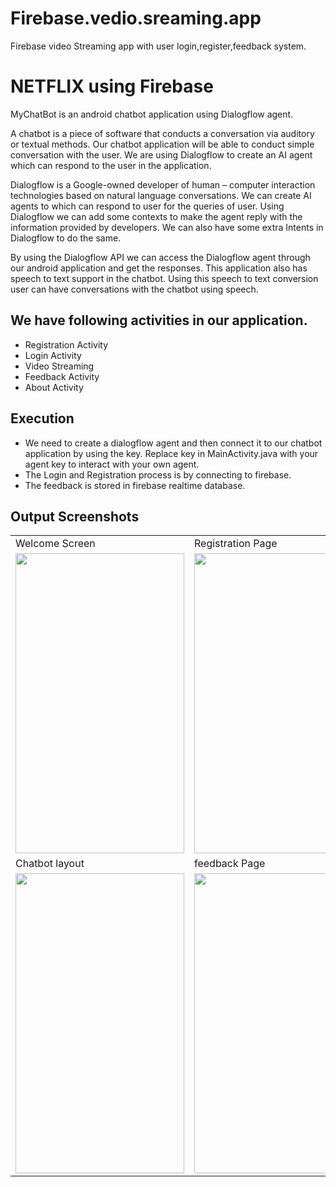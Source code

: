 # Firebase.vedio.sreaming.app
Firebase video Streaming app with user login,register,feedback system.

# NETFLIX using Firebase

MyChatBot is an android chatbot application using Dialogflow agent.

A chatbot is a piece of software that conducts a conversation via auditory or textual methods. Our chatbot application will be able to conduct simple conversation with the user. We are using Dialogflow to create an AI agent which can respond to the user in the application.

Dialogflow is a Google-owned developer of human – computer interaction technologies based on natural language conversations. We can create AI agents to which can respond to user for the queries of user. Using Dialogflow we can add some contexts to make the agent reply with the information provided by developers. We can also have some extra Intents in Dialogflow to do the same.

By using the Dialogflow API we can access the Dialogflow agent through our android application and get the responses. This application also has speech to text support in the chatbot. Using this speech to text conversion user can have conversations with the chatbot using speech.

## We have following activities in our application.

  - Registration Activity
  - Login Activity
  - Video Streaming
  - Feedback Activity
  - About Activity


## Execution

- We need to create a dialogflow agent and then connect it to our chatbot application by using the key. Replace key in MainActivity.java with your agent key to interact with your own agent.
- The Login and Registration process is by connecting to firebase.
- The feedback is stored in firebase realtime database.

## Output Screenshots

<table>
  <tr>
    <td>Welcome Screen</td>
     <td>Registration Page</td>
     <td>Login Page</td>
  </tr>
  <tr>
    <td><img src="https://github.com/akashjain04/MyChatBot/blob/master/Output%20Screenshots/welcome.png?raw=true" width=270 height=480></td>
    <td><img src="https://github.com/akashjain04/MyChatBot/blob/master/Output%20Screenshots/registration.png?raw=true" width=270 height=480></td>
    <td><img src="https://github.com/akashjain04/MyChatBot/blob/master/Output%20Screenshots/Login.png?raw=true" width=270 height=480></td>
  </tr>
  <tr>
        <td>Chatbot layout</td>
     <td>feedback Page</td>
     <td> Options menu</td>
  </tr>
  <tr>
    <td><img src="https://github.com/akashjain04/MyChatBot/blob/master/Output%20Screenshots/Chatbot.png?raw=true" width=270 height=480></td>
    <td><img src="https://github.com/akashjain04/MyChatBot/blob/master/Output%20Screenshots/feedback.png?raw=true" width=270 height=480></td>
    <td><img src="https://github.com/akashjain04/MyChatBot/blob/master/Output%20Screenshots/menu.png?raw=true" width=270 height=480></td>
  </tr>
 </table>
